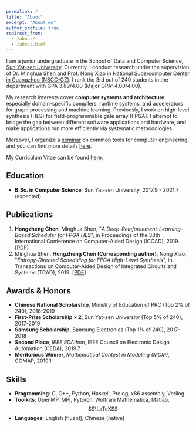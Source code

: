 ```yaml
---
permalink: /
title: "About"
excerpt: "About me"
author_profile: true
redirect_from:
  - /about/
  - /about.html
---
```


I am a junior undergraduate in the School of Data and Computer Science, [Sun Yat-sen University](http://www.sysu.edu.cn/2012/en/index.htm). Currently, I conduct research under the supervision of Dr. [Minghua Shen](https://ceca.pku.edu.cn/people/alumni_postgrad/class2017g/1206157.htm) and Prof. [Nong Xiao](http://sdcs.sysu.edu.cn/content/2484) in [National Supercomputer Center in Guangzhou (NSCC-GZ)](http://en.nscc-gz.cn/index.html). I rank the 3rd out of 240 students in the department with GPA 3.89/4.00 (Major GPA: 4.00/4.00).

My research interests cover **computer systems and architecture**, especially domain-specific compilers, runtime systems, and accelerators for graph processing and machine learning. Previously, I work on high-level synthesis (HLS) for field-programmable gate array (FPGA). I attempt to bridge the gap between different software applications and hardware, and make applications run more efficiently via systematic methodologies.

Moreover, I organize a [seminar](/seminar) on common tools for computer engineering, and you can find more details [here](/seminar).

My Curriculum Vitae can be found [here](../files/HongzhengChen_CV.pdf).

## Education
* **B.Sc. in Computer Science**, Sun Yat-sen University, 2017.9 - 2021.7 (expected)

## Publications
1. **Hongzheng Chen**, Minghua Shen, "*A Deep-Reinforcement-Learning-Based Scheduler for FPGA HLS*", in Proceedings of the 38th International Conference on Computer-Aided Design (ICCAD), 2019. [[PDF](https://ieeexplore.ieee.org/document/8942126)]
2. Minghua Shen, **Hongzheng Chen (Corresponding author)**, Nong Xiao, "*Entropy-Directed Scheduling for FPGA High-Level Synthesis*", in Transactions on Computer-Aided Design of Integrated Circuits and Systems (TCAD), 2019. [[PDF](https://ieeexplore.ieee.org/document/8823964)]

## Awards & Honors
* **Chinese National Scholarship**, Ministry of Education of PRC (Top 2% of 240), 2018-2019
* **First-Prize Scholarship $\times$ 2**, Sun Yat-sen University (Top 5% of 240), 2017-2019
* **Samsung Scholarship**, Samsung Electronics (Top 1% of 240), 2017-2018
* **Second Place**, *IEEE EDAthon*, IEEE Council on Electronic Design Automation (CEDA), 2019.7
* **Meritorious Winner**, *Mathematical Contest in Modeling (MCM)*, COMAP, 2019.1

## Skills
* **Programming**: C, C++, Python, Haskell, Prolog, x86 assembly, Verilog
* **Toolkits**: OpenMP, MPI, Pytorch, Wolfram Mathematica, Matlab, $$\LaTeX$$
* **Languages**: English (fluent), Chinese (native)